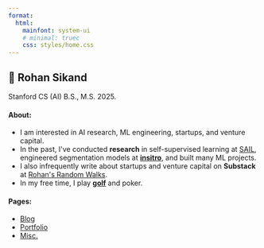 ```yaml
---
format:
  html:
    mainfont: system-ui
    # minimal: truec
    css: styles/home.css
---
```


## 🦜 Rohan Sikand

<!-- ☃ -->

<link rel="stylesheet" href="https://cdnjs.cloudflare.com/ajax/libs/font-awesome/4.7.0/css/font-awesome.min.css">



<a href="https://github.com/rosikand" class="fa fa-github"></a>
<a href="https://twitter.com/rosikand" class="fa fa-twitter"></a>
<a href="mailto:rsikand@stanford.edu" class="fa fa-envelope-square"></a>
<a href="https://www.linkedin.com/in/rosikand/" class="fa fa-linkedin"></a>
<a href="https://rosikand.substack.com/" class="fa fa-rss"></a>  


Stanford CS (AI) B.S., M.S. 2025.


<!-- <img alt="picture 2" src="https://rosikand.github.io/assets/tpfp.jpg" class="profile-image" /> -->



#### **About**:





<p class="text-content">

- I am interested in AI research, ML engineering, startups, and venture capital.
- In the past, I've conducted **research** in self-supervised learning at [SAIL](https://ai.stanford.edu/), engineered segmentation models at **[insitro](https://www.insitro.com/)**, and built many ML projects.
- I also infrequently write about startups and venture capital on **Substack** at [Rohan's Random Walks](https://rosikand.substack.com/).
- In my free time, I play **[golf](./cv.qmd)** and poker. 
<!-- - Currently, I am working on a few projects: 
  - **edge VLA inference**: how to deploy and speed up large vision-language-action models to run on-device for robotic arms. 
  - **Research on scaling inference-time compute**: how to make inference-time compute more efficient for improved reasoning. 
  - **AI agents for geospatial intelligence**: query satellite imagery through natural language, in real-time, anywnere around the world.  -->
</p>

<!-- 
<p class="about-content">




  I am interested in AI research, ML engineering, startups, and venture capital.

  In the past, I've conducted **research** in self-supervised learning at [SAIL](https://ai.stanford.edu/), engineered segmentation models at **[insitro](https://www.insitro.com/)**, and built many ML projects.

  I also infrequently write about startups and venture capital on **Substack** at [Rohan's Random Walks](https://rosikand.substack.com/).

  In my free time, I play **[golf](./cv.qmd)**. 

  Currently, I am working on a couple projects: 
    
- **edge VLA inference**: how to deploy and speed up large vision-language-action models to run on-device for robotic arms. 
- **Research on scaling inference-time compute**: how to make inference-time compute more efficient for improved reasoning. 


</p> -->

#### **Pages**:

- [Blog](./blog.md)
- [Portfolio](./cv.md) 
- [Misc.](./misc.md)

